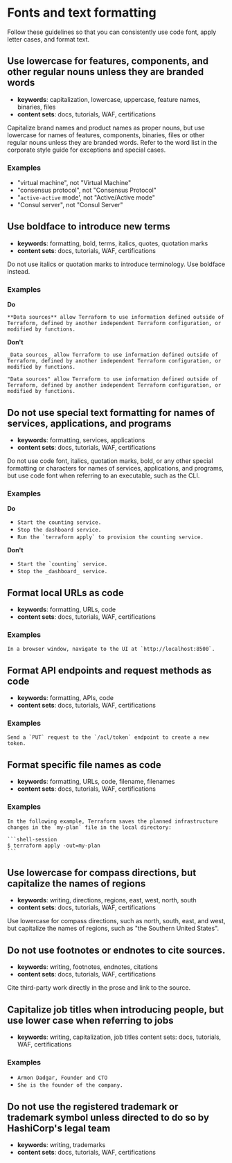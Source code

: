 # Fonts and text formatting

Follow these guidelines so that you can consistently use code font, apply letter cases, and format text.

## Use lowercase for features, components, and other regular nouns unless they are branded words

- **keywords**: capitalization, lowercase, uppercase, feature names, binaries, files
- **content sets**: docs, tutorials, WAF, certifications 

Capitalize brand names and product names as proper nouns, but use lowercase for names of features, components, binaries, files or other regular nouns unless they are branded words. Refer to the word list in the corporate style guide for exceptions and special cases.

### Examples

- "virtual machine", not "Virtual Machine"
- "consensus protocol", not "Consensus Protocol"
- "`active-active` mode', not "Active/Active mode"
- "Consul server", not "Consul Server"

## Use boldface to introduce new terms

- **keywords**: formatting, bold, terms, italics, quotes, quotation marks 
- **content sets**: docs, tutorials, WAF, certifications 

Do not use italics or quotation marks to introduce terminology. Use boldface instead.  

### Examples

**Do**

```
**Data sources** allow Terraform to use information defined outside of Terraform, defined by another independent Terraform configuration, or modified by functions.
```

**Don't**

```
_Data sources_ allow Terraform to use information defined outside of Terraform, defined by another independent Terraform configuration, or modified by functions.
```

```
"Data sources" allow Terraform to use information defined outside of Terraform, defined by another independent Terraform configuration, or modified by functions.
```

## Do not use special text formatting for names of services, applications, and programs

- **keywords**: formatting, services, applications
- **content sets**: docs, tutorials, WAF, certifications 

Do not use code font, italics, quotation marks, bold, or any other special formatting or characters for names of services, applications, and programs, but use code font when referring to an executable, such as the CLI.

### Examples

**Do**

- `Start the counting service.`
- `Stop the dashboard service.`	
- ``Run the `terraform apply` to provision the counting service.``

**Don't**

- ``Start the `counting` service.``
- `Stop the _dashboard_ service.`

## Format local URLs as code

- **keywords**: formatting, URLs, code
- **content sets**: docs, tutorials, WAF, certifications 

### Examples

``In a browser window, navigate to the UI at `http://localhost:8500`.``

## Format API endpoints and request methods as code

- **keywords**: formatting, APIs, code
- **content sets**: docs, tutorials, WAF, certifications 

### Examples

``Send a `PUT` request to the `/acl/token` endpoint to create a new token.``

## Format specific file names as code

- **keywords**: formatting, URLs, code, filename, filenames
- **content sets**: docs, tutorials, WAF, certifications 

### Examples

````
In the following example, Terraform saves the planned infrastructure changes in the `my-plan` file in the local directory:

```shell-session
$ terraform apply -out=my-plan
``` 	
````

## Use lowercase for compass directions, but capitalize the names of regions

- **keywords**: writing, directions, regions, east, west, north, south
- **content sets**: docs, tutorials, WAF, certifications

Use lowercase for compass directions, such as north, south, east, and west, but capitalize the names of regions, such as "the Southern United States".

## Do not use footnotes or endnotes to cite sources. 

- **keywords**: writing, footnotes, endnotes, citations
- **content sets**: docs, tutorials, WAF, certifications

Cite third-party work directly in the prose and link to the source.

## Capitalize job titles when introducing people, but use lower case when referring to jobs

- **keywords**: writing, capitalization, job titles
content sets: docs, tutorials, WAF, certifications

### Examples

- `Armon Dadgar, Founder and CTO`
- `She is the founder of the company.`

## Do not use the registered trademark or trademark symbol unless directed to do so by HashiCorp's legal team

- **keywords**: writing, trademarks
- **content sets**: docs, tutorials, WAF, certifications